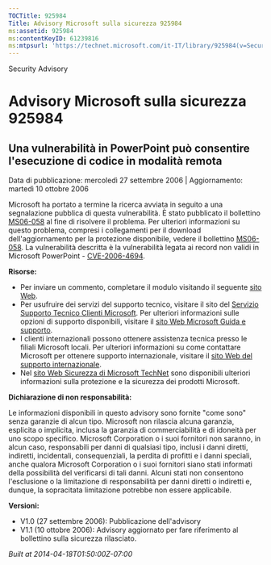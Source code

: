 ```yaml
---
TOCTitle: 925984
Title: Advisory Microsoft sulla sicurezza 925984
ms:assetid: 925984
ms:contentKeyID: 61239816
ms:mtpsurl: 'https://technet.microsoft.com/it-IT/library/925984(v=Security.10)'
---
```


Security Advisory

Advisory Microsoft sulla sicurezza 925984
=========================================

Una vulnerabilità in PowerPoint può consentire l'esecuzione di codice in modalità remota
----------------------------------------------------------------------------------------

Data di pubblicazione: mercoledì 27 settembre 2006 | Aggiornamento: martedì 10 ottobre 2006

Microsoft ha portato a termine la ricerca avviata in seguito a una segnalazione pubblica di questa vulnerabilità. È stato pubblicato il bollettino [MS06-058](http://technet.microsoft.com/security/bulletin/ms06-058) al fine di risolvere il problema. Per ulteriori informazioni su questo problema, compresi i collegamenti per il download dell'aggiornamento per la protezione disponibile, vedere il bollettino [MS06-058](http://technet.microsoft.com/security/bulletin/ms06-058). La vulnerabilità descritta è la vulnerabilità legata ai record non validi in Microsoft PowerPoint - [CVE-2006-4694](http://www.cve.mitre.org/cgi-bin/cvename.cgi?name=cve-2006-4694).

**Risorse:**

-   Per inviare un commento, completare il modulo visitando il seguente [sito Web](https://support.microsoft.com/common/survey.aspx?scid=sw;en;1257&amp;showpage=1&amp;ws=technet&amp;sd=tech).
-   Per usufruire dei servizi del supporto tecnico, visitare il sito del [Servizio Supporto Tecnico Clienti Microsoft](http://go.microsoft.com/fwlink/?linkid=21131). Per ulteriori informazioni sulle opzioni di supporto disponibili, visitare il [sito Web Microsoft Guida e supporto](http://support.microsoft.com/).
-   I clienti internazionali possono ottenere assistenza tecnica presso le filiali Microsoft locali. Per ulteriori informazioni su come contattare Microsoft per ottenere supporto internazionale, visitare il [sito Web del supporto internazionale](http://go.microsoft.com/fwlink/?linkid=21155).
-   Nel [sito Web Sicurezza di Microsoft TechNet](http://www.microsoft.com/italy/technet/security/default.mspx) sono disponibili ulteriori informazioni sulla protezione e la sicurezza dei prodotti Microsoft.

**Dichiarazione di non responsabilità:**

Le informazioni disponibili in questo advisory sono fornite "come sono" senza garanzie di alcun tipo. Microsoft non rilascia alcuna garanzia, esplicita o implicita, inclusa la garanzia di commerciabilità e di idoneità per uno scopo specifico. Microsoft Corporation o i suoi fornitori non saranno, in alcun caso, responsabili per danni di qualsiasi tipo, inclusi i danni diretti, indiretti, incidentali, consequenziali, la perdita di profitti e i danni speciali, anche qualora Microsoft Corporation o i suoi fornitori siano stati informati della possibilità del verificarsi di tali danni. Alcuni stati non consentono l'esclusione o la limitazione di responsabilità per danni diretti o indiretti e, dunque, la sopracitata limitazione potrebbe non essere applicabile.

**Versioni:**

-   V1.0 (27 settembre 2006): Pubblicazione dell'advisory
-   V1.1 (10 ottobre 2006): Advisory aggiornato per fare riferimento al bollettino sulla sicurezza rilasciato.

*Built at 2014-04-18T01:50:00Z-07:00*
